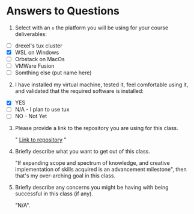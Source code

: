 # Answers to Questions
    
1. Select with an `x` the platform you will be using for your course deliverables:

- [ ] drexel's tux cluster
- [x] WSL on Windows
- [ ] Orbstack on MacOs
- [ ] VMWare Fusion
- [ ] Somthing else (put name here)

2. I have installed my virtual machine, tested it, feel comfortable using it, and  validated that the required software is installed:

- [x] YES
- [ ] N/A - I plan to use tux
- [ ] NO - Not Yet

3. Please provide a link to the repository you are using for this class.

   " [Link to repository](https://github.com/verike/cs503-SysProg/blob/main/0-Warmup/task_1.md) "

4. Briefly describe what you want to get out of this class.
    
    "If expanding scope and spectrum of knowledge, and creative implementation of skills acquired is an advancement milestone", then that's my over-arching goal in this class. 

5. Briefly describe any concerns you might be having with being successful in this class   (if any).

    "N/A".
